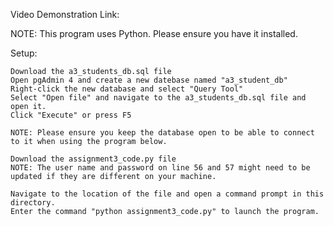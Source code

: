 Video Demonstration Link:

NOTE: This program uses Python. Please ensure you have it installed.

Setup: 
    
    Download the a3_students_db.sql file
    Open pgAdmin 4 and create a new datebase named "a3_student_db"
    Right-click the new database and select "Query Tool"
    Select "Open file" and navigate to the a3_students_db.sql file and open it.
    Click "Execute" or press F5

    NOTE: Please ensure you keep the database open to be able to connect to it when using the program below.
           
    Download the assignment3_code.py file
    NOTE: The user name and password on line 56 and 57 might need to be updated if they are different on your machine. 
    
    Navigate to the location of the file and open a command prompt in this directory.
    Enter the command "python assignment3_code.py" to launch the program.
